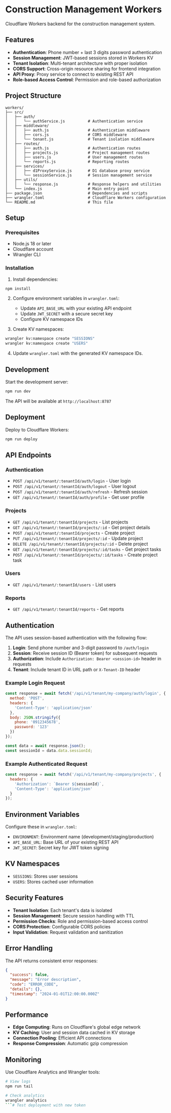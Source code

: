 # Construction Management Workers

Cloudflare Workers backend for the construction management system.

## Features

- **Authentication**: Phone number + last 3 digits password authentication
- **Session Management**: JWT-based sessions stored in Workers KV
- **Tenant Isolation**: Multi-tenant architecture with proper isolation
- **CORS Support**: Cross-origin resource sharing for frontend integration
- **API Proxy**: Proxy service to connect to existing REST API
- **Role-based Access Control**: Permission and role-based authorization

## Project Structure

```
workers/
├── src/
│   ├── auth/
│   │   └── authService.js          # Authentication service
│   ├── middleware/
│   │   ├── auth.js                 # Authentication middleware
│   │   ├── cors.js                 # CORS middleware
│   │   └── tenant.js               # Tenant isolation middleware
│   ├── routes/
│   │   ├── auth.js                 # Authentication routes
│   │   ├── projects.js             # Project management routes
│   │   ├── users.js                # User management routes
│   │   └── reports.js              # Reporting routes
│   ├── services/
│   │   ├── d1ProxyService.js       # D1 database proxy service
│   │   └── sessionService.js       # Session management service
│   ├── utils/
│   │   └── response.js             # Response helpers and utilities
│   └── index.js                    # Main entry point
├── package.json                    # Dependencies and scripts
├── wrangler.toml                   # Cloudflare Workers configuration
└── README.md                       # This file
```

## Setup

### Prerequisites

- Node.js 18 or later
- Cloudflare account
- Wrangler CLI

### Installation

1. Install dependencies:
```bash
npm install
```

2. Configure environment variables in `wrangler.toml`:
   - Update `API_BASE_URL` with your existing API endpoint
   - Update `JWT_SECRET` with a secure secret key
   - Configure KV namespace IDs

3. Create KV namespaces:
```bash
wrangler kv:namespace create "SESSIONS"
wrangler kv:namespace create "USERS"
```

4. Update `wrangler.toml` with the generated KV namespace IDs.

## Development

Start the development server:
```bash
npm run dev
```

The API will be available at `http://localhost:8787`

## Deployment

Deploy to Cloudflare Workers:
```bash
npm run deploy
```

## API Endpoints

### Authentication

- `POST /api/v1/tenant/:tenantId/auth/login` - User login
- `POST /api/v1/tenant/:tenantId/auth/logout` - User logout
- `POST /api/v1/tenant/:tenantId/auth/refresh` - Refresh session
- `GET /api/v1/tenant/:tenantId/auth/profile` - Get user profile

### Projects

- `GET /api/v1/tenant/:tenantId/projects` - List projects
- `GET /api/v1/tenant/:tenantId/projects/:id` - Get project details
- `POST /api/v1/tenant/:tenantId/projects` - Create project
- `PUT /api/v1/tenant/:tenantId/projects/:id` - Update project
- `DELETE /api/v1/tenant/:tenantId/projects/:id` - Delete project
- `GET /api/v1/tenant/:tenantId/projects/:id/tasks` - Get project tasks
- `POST /api/v1/tenant/:tenantId/projects/:id/tasks` - Create project task

### Users

- `GET /api/v1/tenant/:tenantId/users` - List users

### Reports

- `GET /api/v1/tenant/:tenantId/reports` - Get reports

## Authentication

The API uses session-based authentication with the following flow:

1. **Login**: Send phone number and 3-digit password to `/auth/login`
2. **Session**: Receive session ID (Bearer token) for subsequent requests
3. **Authorization**: Include `Authorization: Bearer <session-id>` header in requests
4. **Tenant**: Include tenant ID in URL path or `X-Tenant-ID` header

### Example Login Request

```javascript
const response = await fetch('/api/v1/tenant/my-company/auth/login', {
  method: 'POST',
  headers: {
    'Content-Type': 'application/json'
  },
  body: JSON.stringify({
    phone: '0912345678',
    password: '123'
  })
});

const data = await response.json();
const sessionId = data.data.sessionId;
```

### Example Authenticated Request

```javascript
const response = await fetch('/api/v1/tenant/my-company/projects', {
  headers: {
    'Authorization': `Bearer ${sessionId}`,
    'Content-Type': 'application/json'
  }
});
```

## Environment Variables

Configure these in `wrangler.toml`:

- `ENVIRONMENT`: Environment name (development/staging/production)
- `API_BASE_URL`: Base URL of your existing REST API
- `JWT_SECRET`: Secret key for JWT token signing

## KV Namespaces

- `SESSIONS`: Stores user sessions
- `USERS`: Stores cached user information

## Security Features

- **Tenant Isolation**: Each tenant's data is isolated
- **Session Management**: Secure session handling with TTL
- **Permission Checks**: Role and permission-based access control
- **CORS Protection**: Configurable CORS policies
- **Input Validation**: Request validation and sanitization

## Error Handling

The API returns consistent error responses:

```json
{
  "success": false,
  "message": "Error description",
  "code": "ERROR_CODE",
  "details": {},
  "timestamp": "2024-01-01T12:00:00.000Z"
}
```

## Performance

- **Edge Computing**: Runs on Cloudflare's global edge network
- **KV Caching**: User and session data cached in KV storage
- **Connection Pooling**: Efficient API connections
- **Response Compression**: Automatic gzip compression

## Monitoring

Use Cloudflare Analytics and Wrangler tools:

```bash
# View logs
npm run tail

# Check analytics
wrangler analytics
```# Test deployment with new token
